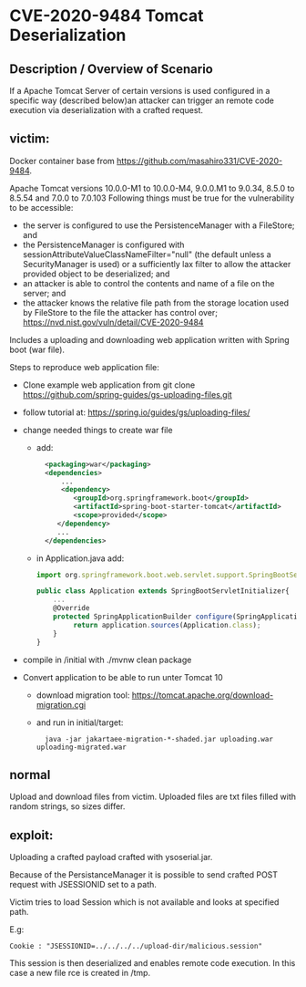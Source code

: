 # CVE-2020-9484 Tomcat Deserialization

## Description / Overview of Scenario

If a Apache Tomcat Server of certain versions is used configured in a specific way (described below)an attacker can trigger an remote code execution via deserialization with a crafted request.

## victim:

Docker container base from https://github.com/masahiro331/CVE-2020-9484.

Apache Tomcat versions 10.0.0-M1 to 10.0.0-M4, 9.0.0.M1 to 9.0.34, 8.5.0 to 8.5.54 and 7.0.0 to 7.0.103
Following things must be true for the vulnerability to be accessible:
* the server is configured to use the PersistenceManager with a FileStore; and
* the PersistenceManager is configured with sessionAttributeValueClassNameFilter="null" (the default unless a SecurityManager is used) or a sufficiently lax filter to allow the attacker provided object to be deserialized; and
* an attacker is able to control the contents and name of a file on the server; and
* the attacker knows the relative file path from the storage location used by FileStore to the file the attacker has control over;
    https://nvd.nist.gov/vuln/detail/CVE-2020-9484

Includes a uploading and downloading web application written with Spring boot (war file).

Steps to reproduce web application file:

* Clone example web application from 
    git clone https://github.com/spring-guides/gs-uploading-files.git
* follow tutorial at: https://spring.io/guides/gs/uploading-files/

* change needed things to create war file
    * add:
      ```xml
        <packaging>war</packaging>
        <dependencies>
            ...
            <dependency>
               <groupId>org.springframework.boot</groupId>
               <artifactId>spring-boot-starter-tomcat</artifactId>
               <scope>provided</scope>
           </dependency>
           ...
        </dependencies>
        ```
        
   *  in Application.java add:
        ```javascript
        import org.springframework.boot.web.servlet.support.SpringBootServletInitializer;

        public class Application extends SpringBootServletInitializer{
            ...
            @Override
            protected SpringApplicationBuilder configure(SpringApplicationBuilder application) {
                 return application.sources(Application.class);
            }
        }
        ```


* compile in /initial with ./mvnw clean package

* Convert application to be able to run unter Tomcat 10

    * download migration tool: https://tomcat.apache.org/download-migration.cgi
    * and run in initial/target:
            
            java -jar jakartaee-migration-*-shaded.jar uploading.war uploading-migrated.war 

## normal
Upload and download files from victim.
Uploaded files are txt files filled with random strings, so sizes differ.

## exploit:

Uploading a crafted payload crafted with ysoserial.jar. 

Because of the PersistanceManager it is possible to send crafted POST request with JSESSIONID set to a path.

Victim tries to load Session which is not available and looks at specified path.

E.g: 
    
    Cookie : "JSESSIONID=../../../../upload-dir/malicious.session"
This session is then deserialized and enables remote code execution.
In this case a new file rce is created in /tmp.


